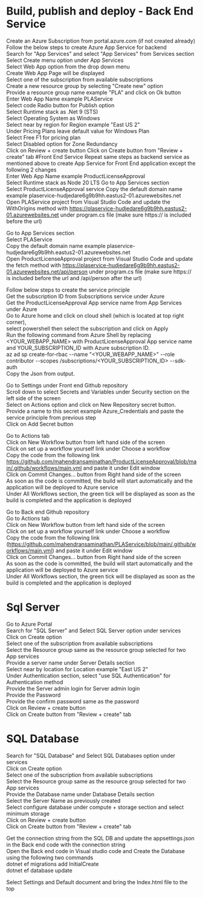 # Build, publish and deploy - Back End Service  
Create an Azure Subscription from portal.azure.com (if not created already)  
Follow the below steps to create Azure App Service for backend  
Search for "App Services" and select "App Services" from Services section  
Select Create menu option under App Services  
Select Web App option from the drop down menu  
Create Web App Page will be displayed  
Select one of the subscription from available subscriptions  
Create a new resource group by selecting "Create new" option  
Provide a resource group name example "PLA" and click on Ok button  
Enter Web App Name example PLAService  
Select code Radio button for Publish option  
Select Runtime stack as .Net 9 (STS)  
Select Operating System as Windows  
Select near by region for Region example "East US 2"  
Under Pricing Plans leave default value for Windows Plan  
Select Free F1 for pricing plan  
Select Disabled option for Zone Redundancy  
Click on Review + create button
Click on Create button from "Review + create" tab
#Front End Service
Repeat same steps as backend service as mentioned above to create App Service for Front End application except the following 2 changes     
Enter Web App Name example ProductLicenseApproval    
Select Runtime stack as Node 20 LTS Go to App Services section    
Select ProductLicenseApproval service Copy the default domain name example plaservice-hudjedare6g9b9hh.eastus2-01.azurewebsites.net    
Open PLAService project from Visual Studio Code and update the WithOrigins method with https://plaservice-hudjedare6g9b9hh.eastus2-01.azurewebsites.net under program.cs file (make sure https:// is included before the url)  

Go to App Services section  
Select PLAService   
Copy the default domain name example plaservice-hudjedare6g9b9hh.eastus2-01.azurewebsites.net   
Open ProductLicenseApproval project from Visual Studio Code and update the fetch method with https://plaservice-hudjedare6g9b9hh.eastus2-01.azurewebsites.net/api/person under program.cs file (make sure https:// is included before the url and /api/person after the url)  

Follow below steps to create the service principle  
Get the subscription ID from Subscriptions service under Azure   
Get the ProductLicenseApproval App service name from App Services under Azure   
Go to Azure home and click on cloud shell (which is located at top right corner),   
select powershell then select the subscription and click on Apply  
Run the following command from Azure Shell by replacing <YOUR_WEBAPP_NAME> with ProductLicenseApproval App service name and YOUR_SUBSCRIPTION_ID with Azure subscription ID.  
az ad sp create-for-rbac --name "<YOUR_WEBAPP_NAME>" --role contributor --scopes /subscriptions/<YOUR_SUBSCRIPTION_ID> --sdk-auth  
Copy the Json from output.  

Go to Settings under Front end Github repository   
Scroll down to select Secrets and Variables under Security section on the left side of the screen   
Select on Actions option and click on New Repository secret button.   
Provide a name to this secret example Azure_Credentials and paste the service principle from previous step   
Click on Add Secret button  

Go to Actions tab   
Click on New Workflow button from left hand side of the screen    
Click on set up a workflow yourself link under Choose a workflow    
Copy the code from the following link https://github.com/mahendransaminathan/ProductLicenseApproval/blob/main/.github/workflows/main.yml and paste it under Edit window    
Click on Commit Changes... button from Right hand side of the screen  
As soon as the code is committed, the build will start automatically and the application will be deployed to Azure service  
Under All Workflows section, the green tick will be displayed as soon as the build is completed and the application is deployed  

Go to Back end Github repository   
Go to Actions tab   
Click on New Workflow button from left hand side of the screen    
Click on set up a workflow yourself link under Choose a workflow    
Copy the code from the following link (https://github.com/mahendransaminathan/PLAService/blob/main/.github/workflows/main.yml) and paste it under Edit window    
Click on Commit Changes... button from Right hand side of the screen  
As soon as the code is committed, the build will start automatically and the application will be deployed to Azure service  
Under All Workflows section, the green tick will be displayed as soon as the build is completed and the application is deployed  

# Sql Server  
Go to Azure Portal  
Search for "SQL Server" and Select SQL Server option under services  
Click on Create option  
Select one of the subscription from available subscriptions  
Select the Resource group same as the resource group selected for two App services  
Provide a server name under Server Details section  
Select near by location for Location example "East US 2"  
Under Authentication section, select "use SQL Authentication" for Authentication method    
Provide the Server admin login for Server admin login  
Provide the Password  
Provide the confirm password same as the password  
Click on Review + create button  
Click on Create button from "Review + create" tab  

# SQL Database  
Search for "SQL Database" and Select SQL Databases option under services  
Click on Create option  
Select one of the subscription from available subscriptions   
Select the Resource group same as the resource group selected for two App services  
Provide the Database name under Database Details section  
Select the Server Name as previously created  
Select configure database under compute + storage section and select minimum storage  
Click on Review + create button  
Click on Create button from "Review + create" tab  

Get the connection string from the SQL DB and update the appsettings.json in the Back end code with the connection string    
Open the Back end code in Visual studio code and Create the Database using the following two commands  
dotnet ef migrations add InitialCreate  
dotnet ef database update  

Select Settings and Default document and bring the Index.html file to the top  
